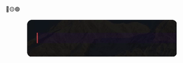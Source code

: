 🔴🟡🟢
<div align="center">
<img style="" src="https://raw.githubusercontent.com/HiMAIayas/HiMAIayas/main/assets/images/my_name_is.gif">
</div>
<!--
**HiMAIayas/HiMAIayas** is a ✨ _special_ ✨ repository because its `README.md` (this file) appears on your GitHub profile.

Here are some ideas to get you started:

- 🔭 I’m currently working on ...
- 🌱 I’m currently learning ...
- 👯 I’m looking to collaborate on ...
- 🤔 I’m looking for help with ...
- 💬 Ask me about ...
- 📫 How to reach me: ...
- 😄 Pronouns: ...
- ⚡ Fun fact: ...
-->

